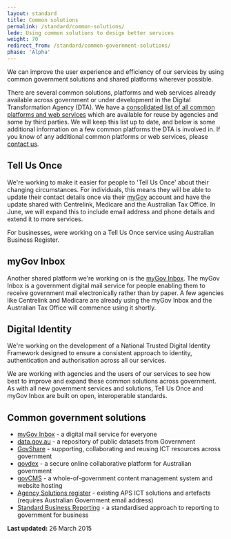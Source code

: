 ```yaml
---
layout: standard
title: Common solutions
permalink: /standard/common-solutions/
lede: Using common solutions to design better services
weight: 70
redirect_from: /standard/common-government-solutions/
phase: 'Alpha'
---
```

We can improve the user experience and efficiency of our services by using common government solutions and shared platforms wherever possible.

There are several common solutions, platforms and web services already available across government or under development in the Digital Transformation Agency (DTA). We have a [consolidated list of all common platforms and web services](https://data.gov.au/dataset/common-platforms-and-web-services) which are available for reuse by agencies and some by third parties. We will keep this list up to date, and below is some additional information on a few common platforms the DTA is involved in. If you know of any additional common platforms or web services, please <a href="mailto:standard@digital.gov.au?subject=Common%20government%20solutions">contact us</a>.

## Tell Us Once
We're working to make it easier for people to 'Tell Us Once' about their changing circumstances. For individuals, this means they will be able to update their contact details once via their [myGov](https://my.gov.au) account and have the update shared with Centrelink, Medicare and the Australian Tax Office. In June, we will expand this to include email address and phone details and extend it to more services.

For businesses, were working on a Tell Us Once service using Australian Business Register.

## myGov Inbox
Another shared platform we're working on is the [myGov Inbox](https://my.gov.au). The myGov Inbox is a government digital mail service for people enabling them to receive government mail electronically rather than by paper. A few agencies like Centrelink and Medicare are already using the myGov Inbox and the Australian Tax Office will commence using it shortly.

## Digital Identity
We're working on the development of a National Trusted Digital Identity Framework designed to ensure a consistent approach to identity, authentication and authorisation across all our services.

We are working with agencies and the users of our services to see how best to improve and expand these common solutions across government. As with all new government services and solutions, Tell Us Once and myGov Inbox are built on open, interoperable standards.

## Common government solutions
* [myGov Inbox](https://my.gov.au) - a digital mail service for everyone
* [data.gov.au](https://data.gov.au) - a repository of public datasets from Government
* [GovShare](https://www.govshare.gov.au/) - supporting, collaborating and reusing ICT resources across government
* [govdex](https://govdex.gov.au) - a secure online collaborative platform for Australian government
* [govCMS](https://www.govcms.gov.au/) - a whole-of-government content management system and website hosting
* [Agency Solutions register](https://www.govshare.gov.au/item-search/?type=solutions) - existing APS ICT solutions and artefacts (requires Australian Government email address)
* [Standard Business Reporting](http://www.sbr.gov.au/) - a standardised approach to reporting to government for business

**Last updated:** 26 March 2015
